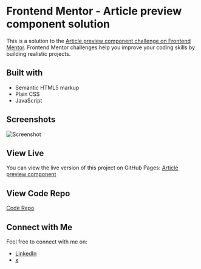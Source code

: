 # Frontend Mentor - Article preview component solution

This is a solution to the [Article preview component challenge on Frontend Mentor](https://www.frontendmentor.io/challenges/article-preview-component-dYBN_pYFT). Frontend Mentor challenges help you improve your coding skills by building realistic projects. 

## Built with

- Semantic HTML5 markup
- Plain CSS
- JavaScript

## Screenshots

![Screenshot](img/screenshot.png)

## View Live

You can view the live version of this project on GitHub Pages: [Article preview component](https://iamupo.github.io/FrontendMentor-Solutions/article-preview-component-master/)

## View Code Repo

[Code Repo](https://github.com/IamUPO/FrontendMentor-Solutions/tree/main/article-preview-component-master)

## Connect with Me

Feel free to connect with me on:

- [LinkedIn](https://www.linkedin.com/in/iamupo/)
- [x](https://www.x.com/iamupo/)